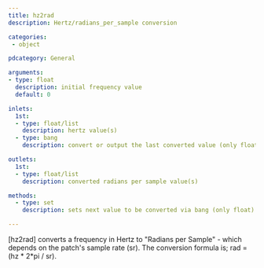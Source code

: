 ```yaml
---
title: hz2rad
description: Hertz/radians_per_sample conversion

categories:
 - object

pdcategory: General

arguments:
- type: float
  description: initial frequency value
  default: 0

inlets:
  1st:
  - type: float/list
    description: hertz value(s)
  - type: bang
    description: convert or output the last converted value (only float)

outlets:
  1st:
  - type: float/list
    description: converted radians per sample value(s)

methods:
  - type: set
    description: sets next value to be converted via bang (only float)

---
```


[hz2rad] converts a frequency in Hertz to "Radians per Sample" - which depends on the patch's sample rate (sr). The conversion formula is;
rad = (hz * 2*pi / sr).

